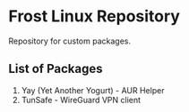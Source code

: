 # Frost Linux Repository


Repository for custom packages. 

## List of Packages

1. Yay (Yet Another Yogurt) - AUR Helper
2. TunSafe - WireGuard VPN client
